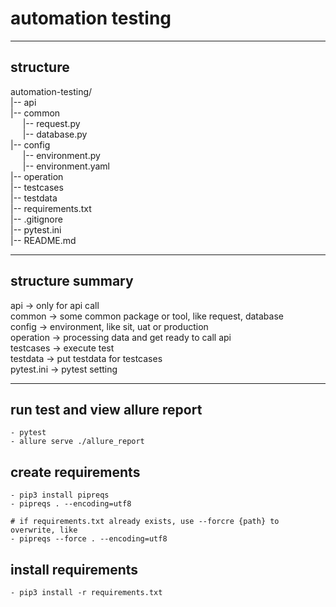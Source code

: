 # automation testing


***
## structure

automation-testing/  
|-- api  
|-- common  
&nbsp;&nbsp;&nbsp;&nbsp;&nbsp;|-- request.py  
&nbsp;&nbsp;&nbsp;&nbsp;&nbsp;|-- database.py  
|-- config  
&nbsp;&nbsp;&nbsp;&nbsp;&nbsp;|-- environment.py  
&nbsp;&nbsp;&nbsp;&nbsp;&nbsp;|-- environment.yaml  
|-- operation  
|-- testcases  
|-- testdata  
|-- requirements.txt  
|-- .gitignore  
|-- pytest.ini  
|-- README.md  

***
## structure summary

api -> only for api call  
common -> some common package or tool, like request, database  
config -> environment, like sit, uat or production  
operation -> processing data and get ready to call api  
testcases -> execute test    
testdata -> put testdata for testcases  
pytest.ini -> pytest setting

***

## run test and view allure report
```
- pytest
- allure serve ./allure_report
```

## create requirements
```
- pip3 install pipreqs
- pipreqs . --encoding=utf8

# if requirements.txt already exists, use --forcre {path} to overwrite, like
- pipreqs --force . --encoding=utf8
```

## install requirements
```
- pip3 install -r requirements.txt
```

